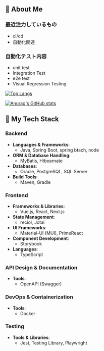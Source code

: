 ## 📌 About Me

### 最近注力しているもの
- ci/cd
- 自動化関連

### 自動化テスト内容
 - unit test
 - Integration Test
 - e2e test
 - Visual Regression Testing


[![Top Langs](https://github-readme-stats.vercel.app/api/top-langs/?username=yamamoto04150422&layout=compact
)](https://github.com/anuraghazra/github-readme-stats)

[![Anurag's GitHub stats](https://github-readme-stats.vercel.app/api?username=yamamoto04150422)
](https://github.com/anuraghazra/github-readme-stats)


## 🌟 My Tech Stack

### Backend
- **Languages & Frameworks**:  
  - Java, Spring Boot, spring btach, node  
- **ORM & Database Handling**:  
  - MyBatis, Hibearnate
- **Databases**:  
  - Oracle, PostgreSQL, SQL Server  
- **Build Tools**:  
  - Maven, Gradle  

### Frontend
- **Frameworks & Libraries**:  
  - Vue.js, React, Next.js  
- **State Management**:  
  - reciol, Jotai
- **UI Frameworks**:  
  - Material-UI (MUI), PrimeReact
- **Component Development**:  
  - Storybook
- **Languages**:  
  - TypeScript

### API Design & Documentation
- **Tools**:  
  - OpenAPI (Swagger) 

### DevOps & Containerization
- **Tools**:  
  - Docker  

### Testing
- **Tools & Libraries**:  
  - Jest, Testing Library, Playwright

